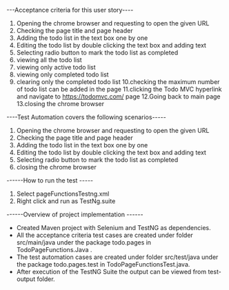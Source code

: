 ---Acceptance criteria for this user story----
1. Opening the chrome browser and requesting to open the given URL
2. Checking the page title and page header
3. Adding the todo list in the text box one by one
4. Editing the todo list by double clicking the text box and adding text
5. Selecting radio button to mark the todo list as completed
6. viewing all the todo list
7. viewing only active todo list
8. viewing only completed todo list
9. clearing only the completed todo list
10.checking the maximum number of todo list can be added in the page
11.clicking the Todo MVC hyperlink and navigate to https://todomvc.com/ page
12.Going back to main page
13.closing the chrome browser  

----Test Automation covers the following scenarios-----
1. Opening the chrome browser and requesting to open the given URL
2. Checking the page title and page header
3. Adding the todo list in the text box one by one
4. Editing the todo list by double clicking the text box and adding text
5. Selecting radio button to mark the todo list as completed
6. closing the chrome browser  

------How to run the test -----
1. Select pageFunctionsTestng.xml
2. Right click and run as TestNg.suite

------Overview of project implementation ------
- Created Maven project with Selenium and TestNG as dependencies. 
- All the acceptance criteria test cases are created under folder src/main/java under the package todo.pages
 in TodoPageFunctions.Java . 
- The test automation cases are created under folder src/test/java under the package todo.pages.test in 
  TodoPageFunctionsTest.java. 
- After execution of the TestNG Suite the output can be viewed from test-output folder.
